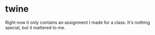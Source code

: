 # twine
Right now it only contains an assignment I made for a class. It's nothing special, but it mattered to me.
